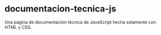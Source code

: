 # documentacion-tecnica-js
 Una página de documentación técnica de JavaScript hecha solamente con HTML y CSS.
